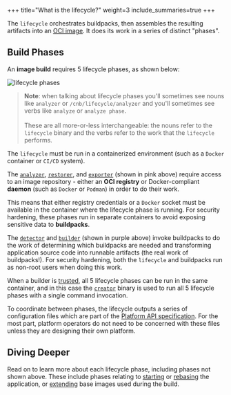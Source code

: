 +++
title="What is the lifecycle?"
weight=3
include_summaries=true
+++

The `lifecycle` orchestrates buildpacks, then assembles the resulting artifacts into an [OCI image](https://github.com/opencontainers/image-spec).
It does its work in a series of distinct "phases".

<!--more-->

## Build Phases

An **image build** requires 5 lifecycle phases, as shown below:

![lifecycle phases](/images/lifecycle-phases.png)

> **Note**: when talking about lifecycle phases you'll sometimes see nouns like `analyzer` or `/cnb/lifecycle/analyzer`
> and you'll sometimes see verbs like `analyze` or `analyze phase`.<br><br>
> These are all more-or-less interchangeable: the nouns refer to the `lifecycle` binary and the verbs refer to the work that the `lifecycle` performs.

The `lifecycle` must be run in a containerized environment (such as a `Docker` container or `CI/CD` system).

The [`analyzer`][analyzer], [`restorer`][restorer], and [`exporter`][exporter] (shown in pink above)
require access to an image repository - either an **OCI registry** or Docker-compliant **daemon** (such as `Docker` or `Podman`)
in order to do their work.

This means that either registry credentials or a `Docker` socket must be available in the container where the lifecycle phase is running.
For security hardening, these phases run in separate containers to avoid exposing sensitive data to **buildpacks**.

The [`detector`][detector] and [`builder`][builder] (shown in purple above)
invoke buildpacks to do the work of determining which buildpacks are needed and
transforming application source code into runnable artifacts (the real work of buildpacks!).
For security hardening, both the `lifecycle` and buildpacks run as non-root users when doing this work.

When a builder is [trusted][trusted builder], all 5 lifecycle phases can be run in the same container,
and in this case the [`creator`][creator] binary is used to run all 5 lifecycle phases with a single command invocation.

To coordinate between phases, the lifecycle outputs a series of configuration files which are part of the [Platform API specification][platform api].
For the most part, platform operators do not need to be concerned with these files unless they are designing their own platform.

## Diving Deeper

Read on to learn more about each lifecycle phase, including phases not shown above.
These include phases relating to [starting][launcher] or [rebasing][rebaser] the application, or [extending][extender] base images used during the build.

[trusted builder]: /docs/for-platform-operators/how-to/integrate-ci/pack/concepts/trusted_builders
[creator]: /docs/for-platform-operators/concepts/lifecycle/create
[analyzer]: /docs/for-platform-operators/concepts/lifecycle/analyze
[detector]: /docs/for-platform-operators/concepts/lifecycle/detect
[restorer]: /docs/for-platform-operators/concepts/lifecycle/restore
[builder]: /docs/for-platform-operators/concepts/lifecycle/build
[exporter]: /docs/for-platform-operators/concepts/lifecycle/export
[launcher]: /docs/for-platform-operators/concepts/lifecycle/launch
[rebaser]: /docs/for-platform-operators/concepts/lifecycle/rebase
[extender]: /docs/for-platform-operators/concepts/lifecycle/extend
[platform api]: /docs/reference/spec/platform-api
